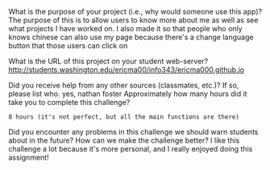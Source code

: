 What is the purpose of your project (i.e., why would someone use this app)?
	The purpose of this is to allow users to know more about me as well as see what projects I have worked on.
	I also made it so that people who only knows chinese can also use my page because there's a change language button that those users can click on

What is the URL of this project on your student web-server?
	http://students.washington.edu/ericma00/info343/ericma000.github.io

Did you receive help from any other sources (classmates, etc.)? If so, please list who.
	yes, nathan foster
Approximately how many hours did it take you to complete this challenge?

	8 hours (it's not perfect, but all the main functions are there)

Did you encounter any problems in this challenge we should warn students about in the future? How can we make the challenge better?
	I like this challenge a lot because it's more personal, and I really enjoyed doing this assignment! 